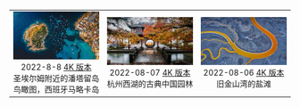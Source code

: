 |     |     |     | 
|:---:|:---:|:---:| 
|![](./static/圣埃尔姆附近的潘塔留岛鸟瞰图，西班牙马略卡岛preview.jpg) <br> 2022-8-8 [4K 版本](./static/圣埃尔姆附近的潘塔留岛鸟瞰图，西班牙马略卡岛4k.jpg) <br> 圣埃尔姆附近的潘塔留岛鸟瞰图，西班牙马略卡岛|![](./static/杭州西湖的古典中国园林preview.jpg) <br> 2022-08-07 [4K 版本](./static/杭州西湖的古典中国园林4K.jpg) <br> 杭州西湖的古典中国园林|![](./static/旧金山湾的盐滩preview.jpeg) <br> 2022-08-06 [4K 版本](./static/旧金山湾的盐滩4k.jpg) <br> 旧金山湾的盐滩|
